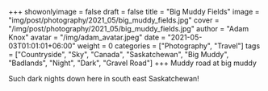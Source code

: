 +++
showonlyimage = false
draft = false
title = "Big Muddy Fields"
image = "img/post/photography/2021_05/big_muddy_fields.jpg"
cover = "/img/post/photography/2021_05/big_muddy_fields.jpg"
author = "Adam Knox"
avatar = "/img/adam_avatar.jpeg"
date = "2021-05-03T01:01:01+06:00"
weight = 0
categories = ["Photography", "Travel"]
tags = ["Countryside", "Sky", "Canada", "Saskatchewan", "Big Muddy", "Badlands", "Night", "Dark", "Gravel Road"]
+++
Muddy road at big muddy
<!--more-->

Such dark nights down here in south east Saskatchewan!
